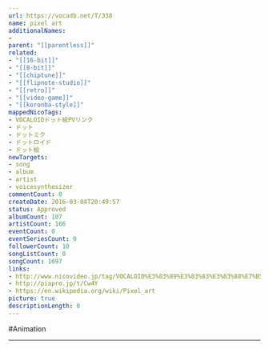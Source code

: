 ```yaml
---
url: https://vocadb.net/T/338
name: pixel art
additionalNames: 
- 
parent: "[[parentless]]"
related:
- "[[16-bit]]"
- "[[8-bit]]"
- "[[chiptune]]"
- "[[flipnote-studio]]"
- "[[retro]]"
- "[[video-game]]"
- "[[koronba-style]]"
mappedNicoTags:
- VOCALOIDドット絵PVリンク
- ドット
- ドットミク
- ドットロイド
- ドット絵
newTargets:
- song
- album
- artist
- voicesynthesizer
commentCount: 0
createDate: 2016-03-04T20:49:57
status: Approved
albumCount: 107
artistCount: 166
eventCount: 0
eventSeriesCount: 0
followerCount: 10
songListCount: 0
songCount: 1697
links: 
- http://www.nicovideo.jp/tag/VOCALOID%E3%83%89%E3%83%83%E3%83%88%E7%B5%B5PV%E3%83%AA%E3%83%B3%E3%82%AF
- http://piapro.jp/t/Cw4Y
- https://en.wikipedia.org/wiki/Pixel_art
picture: true
descriptionLength: 0
---
```


#Animation



---

